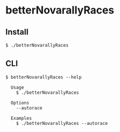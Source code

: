 # betterNovarallyRaces

## Install

```bash
$ ./betterNovarallyRaces
```

## CLI

```
$ betterNovarallyRaces --help

  Usage
    $ ./betterNovarallyRaces

  Options
    --autorace

  Examples
    $ ./betterNovarallyRaces --autorace
```
